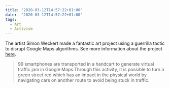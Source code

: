 ```yaml
---
title: "2020-03-12T14:57:22+01:00"
date:  "2020-03-12T14:57:22+01:00"
tags:
  - Art
  - Activism
---
```


The artist Simon Weckert made a fantastic art project using a guerrilla tactic to disrupt Google Maps algorithms. See more information about the project [here](https://web.archive.org/web/20200308162848/http://www.simonweckert.com/googlemapshacks.html).

> 99 smartphones are transported in a handcart to generate virtual traffic jam in Google Maps.Through this activity, it is possible to turn a green street red which has an impact in the physical world by navigating cars on another route to avoid being stuck in traffic.

